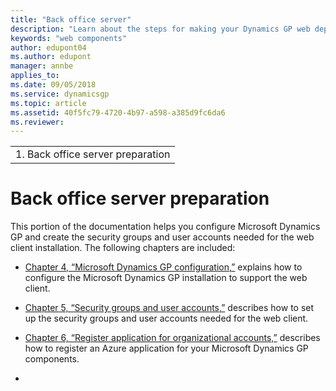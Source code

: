 ```yaml
---
title: "Back office server"
description: "Learn about the steps for making your Dynamics GP web deployment more secure."
keywords: "web components"
author: edupont04
ms.author: edupont
manager: annbe
applies_to: 
ms.date: 09/05/2018
ms.service: dynamicsgp
ms.topic: article
ms.assetid: 40f5fc79-4720-4b97-a598-a385d9fc6da6
ms.reviewer: 
---
```

|                                    |
|------------------------------------|
| 1.  Back office server preparation |

<span id="_Toc498953282" class="anchor"></span>

# Back office server preparation

This portion of the documentation helps you configure Microsoft Dynamics GP and create the security groups and user accounts needed for the web client installation. The following chapters are included:

-   [Chapter 4, “Microsoft Dynamics GP configuration,”](#_Microsoft_Dynamics_GP_1) explains how to configure the Microsoft Dynamics GP installation to support the web client.  

-   [Chapter 5, “Security groups and user accounts,”](#_Security_groups_and) describes how to set up the security groups and user accounts needed for the web client.  

-   [Chapter 6, “Register application for organizational accounts,”](#_Register_application_for) describes how to register an Azure application for your Microsoft Dynamics GP components.  

-   
